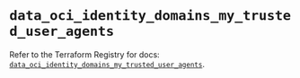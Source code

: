 # `data_oci_identity_domains_my_trusted_user_agents`

Refer to the Terraform Registry for docs: [`data_oci_identity_domains_my_trusted_user_agents`](https://registry.terraform.io/providers/hashicorp/oci/7.19.0/docs/data-sources/identity_domains_my_trusted_user_agents).
